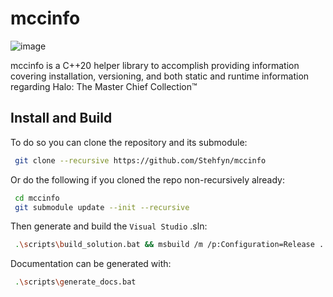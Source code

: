# mccinfo

![image](https://github.com/mymcc/mccinfo/assets/67705843/7ef19bad-d3e0-47a0-89d3-33755b540d50)

mccinfo is a C++20 helper library to accomplish providing information covering installation, versioning, and both static and runtime information regarding Halo: The Master Chief Collection&trade;

## Install and Build
To do so you can clone the repository and its submodule:
```bash
 git clone --recursive https://github.com/Stehfyn/mccinfo
```
Or do the following if you cloned the repo non-recursively already:
```bash
 cd mccinfo
 git submodule update --init --recursive
```
Then generate and build the `Visual Studio` .sln:
```bash
 .\scripts\build_solution.bat && msbuild /m /p:Configuration=Release .
```

Documentation can be generated with:
```bash
 .\scripts\generate_docs.bat
```

